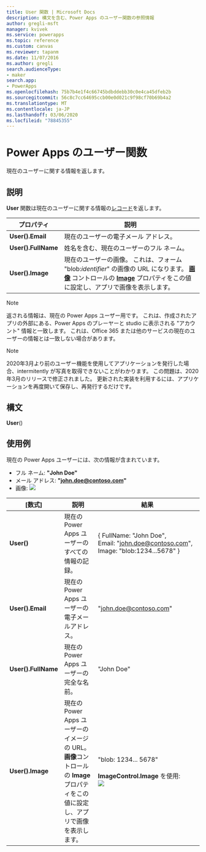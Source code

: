 ```yaml
---
title: User 関数 | Microsoft Docs
description: 構文を含む、Power Apps のユーザー関数の参照情報
author: gregli-msft
manager: kvivek
ms.service: powerapps
ms.topic: reference
ms.custom: canvas
ms.reviewer: tapanm
ms.date: 11/07/2016
ms.author: gregli
search.audienceType:
- maker
search.app:
- PowerApps
ms.openlocfilehash: 75b7b4e1f4c66745bdbddebb30c0e4ca45dfeb2b
ms.sourcegitcommit: 56c8c7cc64695ccb00e0d021c9f98cf70b69b4a2
ms.translationtype: MT
ms.contentlocale: ja-JP
ms.lasthandoff: 03/06/2020
ms.locfileid: "78845355"
---
```

# <a name="user-function-in-power-apps"></a>Power Apps のユーザー関数
現在のユーザーに関する情報を返します。

## <a name="description"></a>説明
**User** 関数は現在のユーザーに関する情報の[レコード](../working-with-tables.md#records)を返します。

| プロパティ | 説明 |
| --- | --- |
| **User().Email** |現在のユーザーの電子メール アドレス。 |
| **User().FullName** |姓名を含む、現在のユーザーのフル ネーム。 |
| **User().Image** |現在のユーザーの画像。 これは、フォーム "blob:*identifier*" の画像の URL になります。 **[画像](../controls/properties-visual.md)** コントロールの **[Image](../controls/control-image.md)** プロパティをこの値に設定し、アプリで画像を表示します。 |

> [!NOTE]
> 返される情報は、現在の Power Apps ユーザー用です。  これは、作成されたアプリの外部にある、Power Apps のプレーヤーと studio に表示される "アカウント" 情報と一致します。  これは、Office 365 または他のサービスの現在のユーザーの情報とは一致しない場合があります。

> [!NOTE]
> 2020年3月より前のユーザー機能を使用してアプリケーションを発行した場合、intermitently が写真を取得できないことがわかります。 この問題は、2020年3月のリリースで修正されました。  更新された実装を利用するには、アプリケーションを再度開いて保存し、再発行するだけです。  

## <a name="syntax"></a>構文
**User**()

## <a name="examples"></a>使用例
現在の Power Apps ユーザーには、次の情報が含まれています。

* フル ネーム: **"John Doe"**
* メール アドレス: **"john.doe@contoso.com"**
* 画像: ![](media/function-user/john-doe-picture.png) 

|       [数式]       |                                                                    説明                                                                    |                                                 結果                                                  |
|---------------------|---------------------------------------------------------------------------------------------------------------------------------------------------|---------------------------------------------------------------------------------------------------------|
|     **User()**      |                                             現在の Power Apps ユーザーのすべての情報の記録。                                             |    { FullName:&nbsp;"John Doe", Email:&nbsp;"john.doe@contoso.com", Image:&nbsp;"blob:1234...5678" }    |
|  **User().Email**   |                                                 現在の Power Apps ユーザーの電子メールアドレス。                                                  |                                         "john.doe@contoso.com"                                          |
| **User().FullName** |                                                   現在の Power Apps ユーザーの完全な名前。                                                    |                                               "John Doe"                                                |
|  **User().Image**   | 現在の Power Apps ユーザーのイメージの URL。  **画像**コントロールの **Image** プロパティをこの値に設定し、アプリで画像を表示します。 | "blob: 1234... 5678"<br><br>**ImageControl.Image** を使用:<br>![](media/function-user/john-doe-picture.png) |

